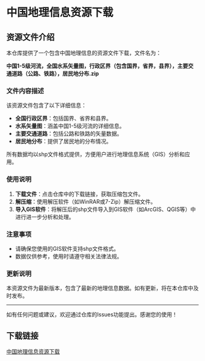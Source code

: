 # 中国地理信息资源下载

## 资源文件介绍

本仓库提供了一个包含中国地理信息的资源文件下载，文件名为：

**中国1-5级河流，全国水系矢量图，行政区界（包含国界，省界，县界），主要交通道路（公路、铁路），居民地分布.zip**

### 文件内容描述

该资源文件包含了以下详细信息：

- **全国行政区界**：包括国界、省界和县界。
- **水系矢量图**：涵盖中国1-5级河流的详细信息。
- **主要交通道路**：包括公路和铁路的矢量数据。
- **居民地分布**：提供了居民地的分布情况。

所有数据均以shp文件格式提供，方便用户进行地理信息系统（GIS）分析和应用。

### 使用说明

1. **下载文件**：点击仓库中的下载链接，获取压缩包文件。
2. **解压缩**：使用解压软件（如WinRAR或7-Zip）解压缩文件。
3. **导入GIS软件**：将解压后的shp文件导入到GIS软件（如ArcGIS、QGIS等）中进行进一步分析和处理。

### 注意事项

- 请确保您使用的GIS软件支持shp文件格式。
- 数据仅供参考，使用时请遵守相关法律法规。

### 更新说明

本资源文件为最新版本，包含了最新的地理信息数据。如有更新，将在本仓库中及时发布。

---

如有任何问题或建议，欢迎通过仓库的Issues功能提出。感谢您的使用！

## 下载链接

[中国地理信息资源下载](https://pan.quark.cn/s/5753a9948e8f)